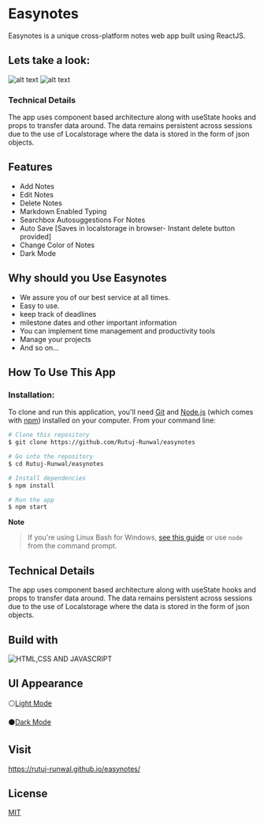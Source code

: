 # Easynotes
  
Easynotes is a unique cross-platform notes web app built using ReactJS.

## Lets take a look: 
![alt text](https://raw.githubusercontent.com/Rutuj-Runwal/easynotes/gh-pages/assests/demo_1.png)
![alt text](https://raw.githubusercontent.com/Rutuj-Runwal/easynotes/gh-pages/assests/demo_2.png)

### Technical Details
The app uses component based architecture along with useState hooks and props to transfer data around.
The data remains persistent across sessions due to the use of Localstorage where the data is stored in the form of json objects.

## Features
- Add Notes
- Edit Notes
- Delete Notes
- Markdown Enabled Typing
- Searchbox Autosuggestions For Notes
- Auto Save [Saves in localstorage in browser- Instant delete button provided]
- Change Color of Notes
- Dark Mode

## Why should you Use Easynotes
- We assure you of our best service at all times.
- Easy to use.
- keep track of deadlines
- milestone dates and other important information
- You can implement time management and productivity tools
- Manage your projects
- And so on...

## How To Use This App

### Installation:

To clone and run this application, you'll need [Git](https://git-scm.com) and [Node.js](https://nodejs.org/en/download/) (which comes with [npm](http://npmjs.com)) installed on your computer. From your command line:

```bash
# Clone this repository
$ git clone https://github.com/Rutuj-Runwal/easynotes

# Go into the repository
$ cd Rutuj-Runwal/easynotes

# Install dependencies
$ npm install

# Run the app
$ npm start
```
**Note**
> If you're using Linux Bash for Windows, [see this guide](https://www.howtogeek.com/261575/how-to-run-graphical-linux-desktop-applications-from-windows-10s-bash-shell/) or use `node` from the command prompt.

## Technical Details
The app uses component based architecture along with useState hooks and props to transfer data around.
The data remains persistent across sessions due to the use of Localstorage where the data is stored in the form of json objects.

## Build with
![HTML,CSS AND JAVASCRIPT](https://pluspng.com/img-png/javascript-vector-png-multi-purpose-html5-javascript-widgets-1109.png)

## UI Appearance

⚪[Light Mode](./assests/demo_1.png)

⚫[Dark Mode](./assests/demo_2.png)

## Visit
https://rutuj-runwal.github.io/easynotes/

## License

[MIT](https://choosealicense.com/licenses/mit/)

